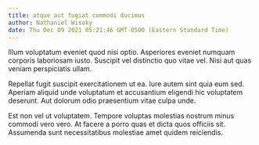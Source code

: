 ```yaml
---
title: atque aut fugiat commodi ducimus
author: Nathaniel Wisoky
date: Thu Dec 09 2021 05:21:46 GMT-0500 (Eastern Standard Time)
---
```

Illum voluptatum eveniet quod nisi optio. Asperiores eveniet numquam corporis laboriosam iusto. Suscipit vel distinctio quo vitae vel. Nisi aut quas veniam perspiciatis ullam.

 Repellat fugit suscipit exercitationem ut ea. Iure autem sint quia eum sed. Aperiam aliquid unde voluptatum et accusantium eligendi hic voluptatem deserunt. Aut dolorum odio praesentium vitae culpa unde.

 Est non vel ut voluptatem. Tempore voluptas molestias nostrum minus commodi vero vero. At facere a porro quas et dicta quos officiis sit. Assumenda sunt necessitatibus molestiae amet quidem reiciendis.